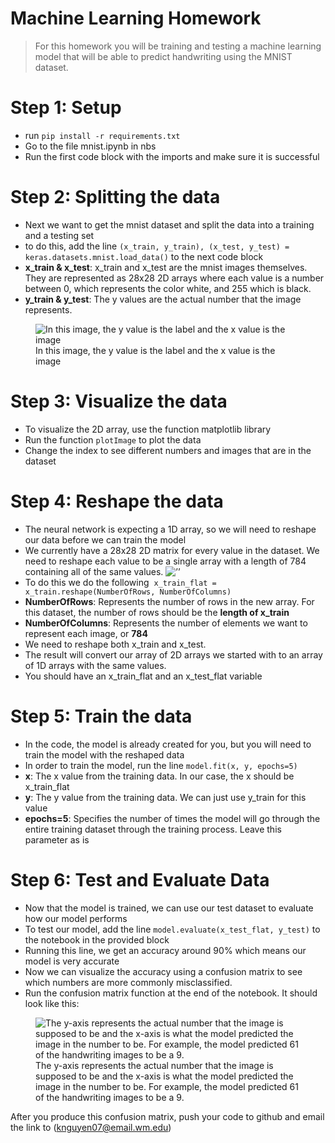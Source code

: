# Machine Learning Homework


<!-- WARNING: THIS FILE WAS AUTOGENERATED! DO NOT EDIT! -->

> For this homework you will be training and testing a machine learning
> model that will be able to predict handwriting using the MNIST
> dataset.

# Step 1: Setup

- run `pip install -r requirements.txt`
- Go to the file mnist.ipynb in nbs
- Run the first code block with the imports and make sure it is
  successful

# Step 2: Splitting the data

- Next we want to get the mnist dataset and split the data into a
  training and a testing set
- to do this, add the line
  `(x_train, y_train), (x_test, y_test) = keras.datasets.mnist.load_data()`
  to the next code block
- **x_train & x_test**: x_train and x_test are the mnist images
  themselves. They are represented as 28x28 2D arrays where each value
  is a number between 0, which represents the color white, and 255 which
  is black.
- **y_train & y_test**: The y values are the actual number that the
  image represents.

<figure>
<img src="assets/mnist.png"
alt="In this image, the y value is the label and the x value is the image" />
<figcaption aria-hidden="true">In this image, the y value is the label
and the x value is the image</figcaption>
</figure>

# Step 3: Visualize the data

- To visualize the 2D array, use the function matplotlib library
- Run the function `plotImage` to plot the data
- Change the index to see different numbers and images that are in the
  dataset

# Step 4: Reshape the data

- The neural network is expecting a 1D array, so we will need to reshape
  our data before we can train the model
- We currently have a 28x28 2D matrix for every value in the dataset. We
  need to reshape each value to be a single array with a length of 784
  containing all of the same values. ![’’](assets/reshape.png)
- To do this we do the following 
  `x_train_flat = x_train.reshape(NumberOfRows, NumberOfColumns)`
- **NumberOfRows**: Represents the number of rows in the new array. For
  this dataset, the number of rows should be the **length of x_train**
- **NumberOfColumns**: Represents the number of elements we want to
  represent each image, or **784**
- We need to reshape both x_train and x_test.
- The result will convert our array of 2D arrays we started with to an
  array of 1D arrays with the same values.
- You should have an x_train_flat and an x_test_flat variable

# Step 5: Train the data

- In the code, the model is already created for you, but you will need
  to train the model with the reshaped data
- In order to train the model, run the line `model.fit(x, y, epochs=5)`
- **x**: The x value from the training data. In our case, the x should
  be x_train_flat
- **y**: The y value from the training data. We can just use y_train for
  this value
- **epochs=5**: Specifies the number of times the model will go through
  the entire training dataset through the training process. Leave this
  parameter as is

# Step 6: Test and Evaluate Data

- Now that the model is trained, we can use our test dataset to evaluate
  how our model performs
- To test our model, add the line `model.evaluate(x_test_flat, y_test)`
  to the notebook in the provided block
- Running this line, we get an accuracy around 90% which means our model
  is very accurate
- Now we can visualize the accuracy using a confusion matrix to see
  which numbers are more commonly misclassified.
- Run the confusion matrix function at the end of the notebook. It
  should look like this:

<figure>
<img src="assets/confusion.png"
alt="The y-axis represents the actual number that the image is supposed to be and the x-axis is what the model predicted the image in the number to be. For example, the model predicted 61 of the handwriting images to be a 9." />
<figcaption aria-hidden="true">The y-axis represents the actual number
that the image is supposed to be and the x-axis is what the model
predicted the image in the number to be. For example, the model
predicted 61 of the handwriting images to be a 9.</figcaption>
</figure>

After you produce this confusion matrix, push your code to github and
email the link to (knguyen07@email.wm.edu)
